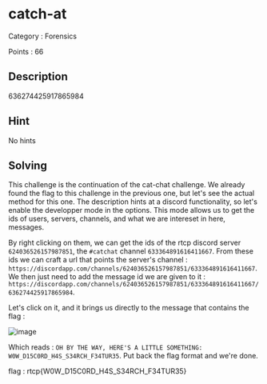 # catch-at

Category : Forensics

Points : 66

## Description

636274425917865984

## Hint

No hints

## Solving

This challenge is the continuation of the cat-chat challenge. We already found the flag to this challenge in the previous one, but let's
see the actual method for this one. The description hints at a discord functionality, so let's enable the developper mode in the options.
This mode allows us to get the ids of users, servers, channels, and what we are intereset in here, messages.

By right clicking on them, we can get the ids of the rtcp discord server `624036526157987851`, the `#catchat` channel `633364891616411667`. 
From these ids we can craft a url that points the server's channel : `https://discordapp.com/channels/624036526157987851/633364891616411667`.
We then just need to add the message id we are given to it : `https://discordapp.com/channels/624036526157987851/633364891616411667/636274425917865984`.

Let's click on it, and it brings us directly to the message that contains the flag :

![image](https://user-images.githubusercontent.com/57148042/73185098-c436bc80-411d-11ea-8e3e-ffb8e0d8d89f.png)

Which reads : `OH BY THE WAY, HERE'S A LITTLE SOMETHING: W0W_D15C0RD_H4S_S34RCH_F34TUR35`. Put back the flag format and we're done.

flag : rtcp{W0W_D15C0RD_H4S_S34RCH_F34TUR35}
